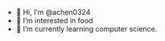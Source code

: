 - 👋 Hi, I’m @achen0324
- 👀 I’m interested in food
- 🌱 I’m currently learning computer science.

<!---
achen0324/achen0324 is a ✨ special ✨ repository because its `README.md` (this file) appears on your GitHub profile.
You can click the Preview link to take a look at your changes.
--->
